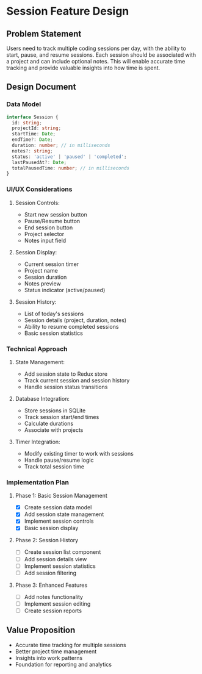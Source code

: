 # Session Feature Design

## Problem Statement

Users need to track multiple coding sessions per day, with the ability to start, pause, and resume sessions. Each session should be associated with a project and can include optional notes. This will enable accurate time tracking and provide valuable insights into how time is spent.

## Design Document

### Data Model

```typescript
interface Session {
  id: string;
  projectId: string;
  startTime: Date;
  endTime?: Date;
  duration: number; // in milliseconds
  notes?: string;
  status: 'active' | 'paused' | 'completed';
  lastPausedAt?: Date;
  totalPausedTime: number; // in milliseconds
}
```

### UI/UX Considerations

1. Session Controls:

   - Start new session button
   - Pause/Resume button
   - End session button
   - Project selector
   - Notes input field

2. Session Display:

   - Current session timer
   - Project name
   - Session duration
   - Notes preview
   - Status indicator (active/paused)

3. Session History:
   - List of today's sessions
   - Session details (project, duration, notes)
   - Ability to resume completed sessions
   - Basic session statistics

### Technical Approach

1. State Management:

   - Add session state to Redux store
   - Track current session and session history
   - Handle session status transitions

2. Database Integration:

   - Store sessions in SQLite
   - Track session start/end times
   - Calculate durations
   - Associate with projects

3. Timer Integration:
   - Modify existing timer to work with sessions
   - Handle pause/resume logic
   - Track total session time

### Implementation Plan

1. Phase 1: Basic Session Management

   - [x] Create session data model
   - [x] Add session state management
   - [x] Implement session controls
   - [x] Basic session display

2. Phase 2: Session History

   - [ ] Create session list component
   - [ ] Add session details view
   - [ ] Implement session statistics
   - [ ] Add session filtering

3. Phase 3: Enhanced Features
   - [ ] Add notes functionality
   - [ ] Implement session editing
   - [ ] Create session reports

## Value Proposition

- Accurate time tracking for multiple sessions
- Better project time management
- Insights into work patterns
- Foundation for reporting and analytics
